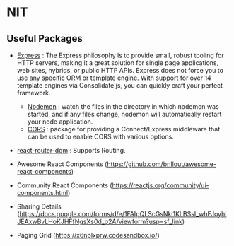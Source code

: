 # NIT

## Useful Packages

- [Express](https://www.npmjs.com/package/express) : The Express philosophy is to provide small, robust tooling for HTTP servers, making it a great solution for single page applications, web sites, hybrids, or public HTTP APIs. Express does not force you to use any specific ORM or template engine. With support for over 14 template engines via Consolidate.js, you can quickly craft your perfect framework.
	- [Nodemon](https://www.npmjs.com/package/nodemon) : watch the files in the directory in which nodemon was started, and if any files change, nodemon will automatically restart your node application.
	- [CORS](https://www.npmjs.com/package/cors) : package for providing a Connect/Express middleware that can be used to enable CORS with various options.

- [react-router-dom](https://www.npmjs.com/package/react-router-dom) : Supports Routing.

- Awesome React Components (https://github.com/brillout/awesome-react-components)

- Community React Components (https://reactjs.org/community/ui-components.html)

- Sharing Details (https://docs.google.com/forms/d/e/1FAIpQLScGsNki1KLBSsI_whFJoyhiJEAxwBvLHoKJHFfNgsXs0d_o2A/viewform?usp=sf_link)

- Paging Grid (https://x6nplxprw.codesandbox.io/)

